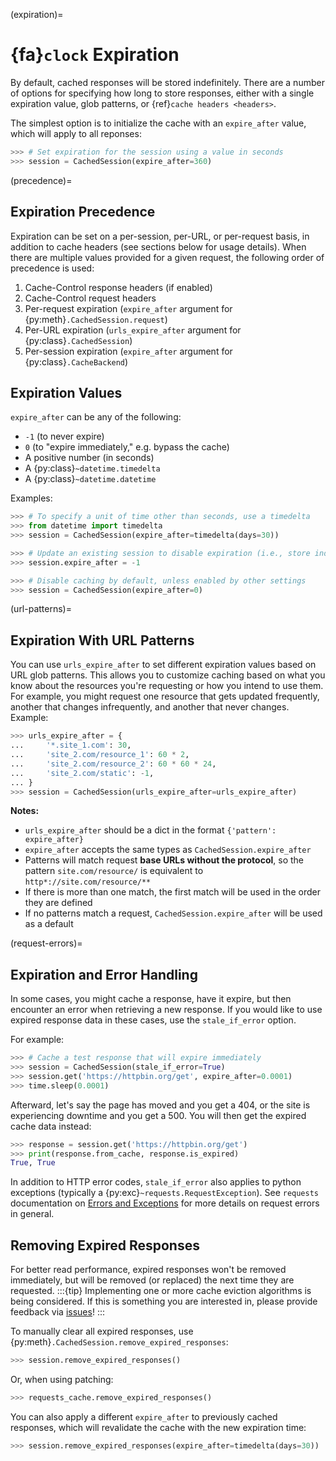 (expiration)=
# {fa}`clock` Expiration
By default, cached responses will be stored indefinitely. There are a number of options for
specifying how long to store responses, either with a single expiration value, glob patterns,
or {ref}`cache headers <headers>`.

The simplest option is to initialize the cache with an `expire_after` value, which will apply to all
reponses:
```python
>>> # Set expiration for the session using a value in seconds
>>> session = CachedSession(expire_after=360)
```

(precedence)=
## Expiration Precedence
Expiration can be set on a per-session, per-URL, or per-request basis, in addition to cache
headers (see sections below for usage details). When there are multiple values provided for a given
request, the following order of precedence is used:
1. Cache-Control response headers (if enabled)
2. Cache-Control request headers
3. Per-request expiration (`expire_after` argument for {py:meth}`.CachedSession.request`)
4. Per-URL expiration (`urls_expire_after` argument for {py:class}`.CachedSession`)
5. Per-session expiration (`expire_after` argument for {py:class}`.CacheBackend`)

## Expiration Values
`expire_after` can be any of the following:
- `-1` (to never expire)
- `0` (to "expire immediately," e.g. bypass the cache)
- A positive number (in seconds)
- A {py:class}`~datetime.timedelta`
- A {py:class}`~datetime.datetime`

Examples:
```python
>>> # To specify a unit of time other than seconds, use a timedelta
>>> from datetime import timedelta
>>> session = CachedSession(expire_after=timedelta(days=30))

>>> # Update an existing session to disable expiration (i.e., store indefinitely)
>>> session.expire_after = -1

>>> # Disable caching by default, unless enabled by other settings
>>> session = CachedSession(expire_after=0)
```

(url-patterns)=
## Expiration With URL Patterns
You can use `urls_expire_after` to set different expiration values based on URL glob patterns.
This allows you to customize caching based on what you know about the resources you're requesting
or how you intend to use them. For example, you might request one resource that gets updated
frequently, another that changes infrequently, and another that never changes. Example:
```python
>>> urls_expire_after = {
...     '*.site_1.com': 30,
...     'site_2.com/resource_1': 60 * 2,
...     'site_2.com/resource_2': 60 * 60 * 24,
...     'site_2.com/static': -1,
... }
>>> session = CachedSession(urls_expire_after=urls_expire_after)
```

**Notes:**
- `urls_expire_after` should be a dict in the format `{'pattern': expire_after}`
- `expire_after` accepts the same types as `CachedSession.expire_after`
- Patterns will match request **base URLs without the protocol**, so the pattern `site.com/resource/`
  is equivalent to `http*://site.com/resource/**`
- If there is more than one match, the first match will be used in the order they are defined
- If no patterns match a request, `CachedSession.expire_after` will be used as a default

(request-errors)=
## Expiration and Error Handling
In some cases, you might cache a response, have it expire, but then encounter an error when
retrieving a new response. If you would like to use expired response data in these cases, use the
`stale_if_error` option.

For example:
```python
>>> # Cache a test response that will expire immediately
>>> session = CachedSession(stale_if_error=True)
>>> session.get('https://httpbin.org/get', expire_after=0.0001)
>>> time.sleep(0.0001)
```

Afterward, let's say the page has moved and you get a 404, or the site is experiencing downtime and
you get a 500. You will then get the expired cache data instead:
```python
>>> response = session.get('https://httpbin.org/get')
>>> print(response.from_cache, response.is_expired)
True, True
```

In addition to HTTP error codes, `stale_if_error` also applies to python exceptions (typically a
{py:exc}`~requests.RequestException`). See `requests` documentation on
[Errors and Exceptions](https://2.python-requests.org/en/master/user/quickstart/#errors-and-exceptions)
for more details on request errors in general.

## Removing Expired Responses
For better read performance, expired responses won't be removed immediately, but will be removed
(or replaced) the next time they are requested.
:::{tip}
Implementing one or more cache eviction algorithms is being considered. If this is something you are
interested in, please provide feedback via [issues](https://github.com/reclosedev/requests-cache/issues)!
:::

To manually clear all expired responses, use
{py:meth}`.CachedSession.remove_expired_responses`:
```python
>>> session.remove_expired_responses()
```

Or, when using patching:
```python
>>> requests_cache.remove_expired_responses()
```

You can also apply a different `expire_after` to previously cached responses, which will
revalidate the cache with the new expiration time:
```python
>>> session.remove_expired_responses(expire_after=timedelta(days=30))
```
